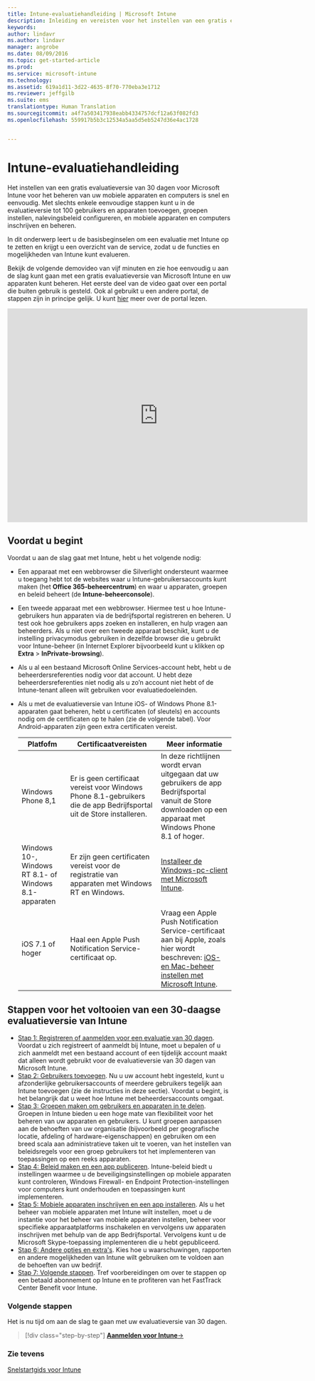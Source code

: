 ```yaml
---
title: Intune-evaluatiehandleiding | Microsoft Intune
description: Inleiding en vereisten voor het instellen van een gratis evaluatieversie van Intune van 30 dagen
keywords: 
author: lindavr
ms.author: lindavr
manager: angrobe
ms.date: 08/09/2016
ms.topic: get-started-article
ms.prod: 
ms.service: microsoft-intune
ms.technology: 
ms.assetid: 619a1d11-3d22-4635-8f70-770eba3e1712
ms.reviewer: jeffgilb
ms.suite: ems
translationtype: Human Translation
ms.sourcegitcommit: a4f7a503417938eabb4334757dcf12a63f082fd3
ms.openlocfilehash: 559917b5b3c12534a5aa5d5eb5247d36e4ac1728


---
```


# <a name="intune-evaluation-guide"></a>Intune-evaluatiehandleiding
Het instellen van een gratis evaluatieversie van 30 dagen voor Microsoft Intune voor het beheren van uw mobiele apparaten en computers is snel en eenvoudig. Met slechts enkele eenvoudige stappen kunt u in de evaluatieversie tot 100 gebruikers en apparaten toevoegen, groepen instellen, nalevingsbeleid configureren, en mobiele apparaten en computers inschrijven en beheren.

In dit onderwerp leert u de basisbeginselen om een evaluatie met Intune op te zetten en krijgt u een overzicht van de service, zodat u de functies en mogelijkheden van Intune kunt evalueren.

Bekijk de volgende demovideo van vijf minuten en zie hoe eenvoudig u aan de slag kunt gaan met een gratis evaluatieversie van Microsoft Intune en uw apparaten kunt beheren. Het eerste deel van de video gaat over een portal die buiten gebruik is gesteld. Ook al gebruikt u een andere portal, de stappen zijn in principe gelijk. U kunt [hier](https://docs.microsoft.com/intune/deploy-use/account-portal-merged-with-Office-365) meer over de portal lezen.

<iframe width="675" height="480" src="https://www.youtube.com/embed/ltcZvm4VOFU" frameborder="0" allowfullscreen></iframe>

## <a name="before-you-begin"></a>Voordat u begint
Voordat u aan de slag gaat met Intune, hebt u het volgende nodig:

-   Een apparaat met een webbrowser die Silverlight ondersteunt waarmee u toegang hebt tot de websites waar u Intune-gebruikersaccounts kunt maken (het **Office 365-beheercentrum**) en waar u apparaten, groepen en beleid beheert (de **Intune-beheerconsole**).

-   Een tweede apparaat met een webbrowser. Hiermee test u hoe Intune-gebruikers hun apparaten via de bedrijfsportal registreren en beheren. U test ook hoe gebruikers apps zoeken en installeren, en hulp vragen aan beheerders. Als u niet over een tweede apparaat beschikt, kunt u de instelling privacymodus gebruiken in dezelfde browser die u gebruikt voor Intune-beheer (in Internet Explorer bijvoorbeeld kunt u klikken op **Extra** &gt; **InPrivate-browsing**).

-   Als u al een bestaand Microsoft Online Services-account hebt, hebt u de beheerdersreferenties nodig voor dat account. U hebt deze beheerdersreferenties niet nodig als u zo’n account niet hebt of de Intune-tenant alleen wilt gebruiken voor evaluatiedoeleinden.

-   Als u met de evaluatieversie van Intune iOS- of Windows Phone 8.1-apparaten gaat beheren, hebt u certificaten (of sleutels) en accounts nodig om de certificaten op te halen (zie de volgende tabel). Voor Android-apparaten zijn geen extra certificaten vereist.

    |Platfofm|Certificaatvereisten|Meer informatie|
    |------------|----------------------------|--------------------|
    |Windows Phone 8,1 |Er is geen certificaat vereist voor Windows Phone 8.1-gebruikers die de app Bedrijfsportal uit de Store installeren. |In deze richtlijnen wordt ervan uitgegaan dat uw gebruikers de app Bedrijfsportal vanuit de Store downloaden op een apparaat met Windows Phone 8.1 of hoger. |
    |Windows 10-, Windows RT 8.1- of Windows 8.1-apparaten|Er zijn geen certificaten vereist voor de registratie van apparaten met Windows RT en Windows.|[Installeer de Windows-pc-client met Microsoft Intune](/Intune/Deploy-Use/install-the-windows-pc-client-with-microsoft-intune).|
    |iOS 7.1 of hoger|Haal een Apple Push Notification Service-certificaat op.|Vraag een Apple Push Notification Service-certificaat aan bij Apple, zoals hier wordt beschreven: [iOS- en Mac-beheer instellen met Microsoft Intune](/Intune/Deploy-Use/set-up-ios-and-mac-management-with-microsoft-intune).|

## <a name="steps-to-complete-a-30day-evaluation-of-intune"></a>Stappen voor het voltooien van een 30-daagse evaluatieversie van Intune
- [Stap 1: Registreren of aanmelden voor een evaluatie van 30 dagen](get-started-with-a-30-day-trial-of-microsoft-intune-step-1.md). Voordat u zich registreert of aanmeldt bij Intune, moet u bepalen of u zich aanmeldt met een bestaand account of een tijdelijk account maakt dat alleen wordt gebruikt voor de evaluatieversie van 30 dagen van Microsoft Intune.
- [Stap 2: Gebruikers toevoegen](get-started-with-a-30-day-trial-of-microsoft-intune-step-2.md). Nu u uw account hebt ingesteld, kunt u afzonderlijke gebruikersaccounts of meerdere gebruikers tegelijk aan Intune toevoegen (zie de instructies in deze sectie). Voordat u begint, is het belangrijk dat u weet hoe Intune met beheerdersaccounts omgaat.
- [Stap 3: Groepen maken om gebruikers en apparaten in te delen](get-started-with-a-30-day-trial-of-microsoft-intune-step-3.md). Groepen in Intune bieden u een hoge mate van flexibiliteit voor het beheren van uw apparaten en gebruikers. U kunt groepen aanpassen aan de behoeften van uw organisatie (bijvoorbeeld per geografische locatie, afdeling of hardware-eigenschappen) en gebruiken om een breed scala aan administratieve taken uit te voeren, van het instellen van beleidsregels voor een groep gebruikers tot het implementeren van toepassingen op een reeks apparaten.
- [Stap 4: Beleid maken en een app publiceren](get-started-with-a-30-day-trial-of-microsoft-intune-step-4.md). Intune-beleid biedt u instellingen waarmee u de beveiligingsinstellingen op mobiele apparaten kunt controleren, Windows Firewall- en Endpoint Protection-instellingen voor computers kunt onderhouden en toepassingen kunt implementeren.
- [Stap 5: Mobiele apparaten inschrijven en een app installeren](get-started-with-a-30-day-trial-of-microsoft-intune-step-5.md). Als u het beheer van mobiele apparaten met Intune wilt instellen, moet u de instantie voor het beheer van mobiele apparaten instellen, beheer voor specifieke apparaatplatforms inschakelen en vervolgens uw apparaten inschrijven met behulp van de app Bedrijfsportal. Vervolgens kunt u de Microsoft Skype-toepassing implementeren die u hebt gepubliceerd.
- [Stap 6: Andere opties en extra's](get-started-with-a-30-day-trial-of-microsoft-intune-step-6.md). Kies hoe u waarschuwingen, rapporten en andere mogelijkheden van Intune wilt gebruiken om te voldoen aan de behoeften van uw bedrijf.
- [Stap 7: Volgende stappen](get-started-with-a-30-day-trial-of-microsoft-intune-step-7.md). Tref voorbereidingen om over te stappen op een betaald abonnement op Intune en te profiteren van het FastTrack Center Benefit voor Intune.


### <a name="next-steps"></a>Volgende stappen
Het is nu tijd om aan de slag te gaan met uw evaluatieversie van 30 dagen.

>[!div class="step-by-step"]
[**Aanmelden voor Intune**&rarr; ](.\get-started-with-a-30-day-trial-of-microsoft-intune-step-1.md)

### <a name="see-also"></a>Zie tevens
[Snelstartgids voor Intune](/intune/get-started/start-with-a-paid-subscription-to-microsoft-intune)



<!--HONumber=Nov16_HO1-->


